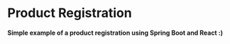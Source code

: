 # Product Registration

<b> Simple example of a product registration using Spring Boot and React :)
